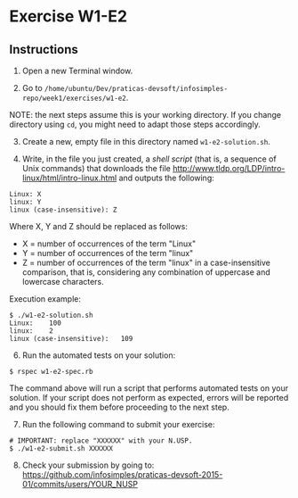 # Exercise W1-E2

## Instructions

1. Open a new Terminal window.

2. Go to `/home/ubuntu/Dev/praticas-devsoft/infosimples-repo/week1/exercises/w1-e2`.

  NOTE: the next steps assume this is your working directory. If you change directory using `cd`, you might need to adapt those steps accordingly.

3. Create a new, empty file in this directory named `w1-e2-solution.sh`.

4. Write, in the file you just created, a _shell script_ (that is, a sequence of Unix commands) that downloads the file http://www.tldp.org/LDP/intro-linux/html/intro-linux.html and outputs the following:
  
  ```
  Linux: X
  linux: Y
  linux (case-insensitive): Z
  ```
  
  Where X, Y and Z should be replaced as follows:
  - X = number of occurrences of the term "Linux"
  - Y = number of occurrences of the term "linux"
  - Z = number of occurrences of the term "linux" in a case-insensitive comparison, that is, considering any combination of uppercase and lowercase characters.
  
  Execution example:
  ```
  $ ./w1-e2-solution.sh
  Linux:    100
  linux:    2
  linux (case-insensitive):   109
  ```
  
6. Run the automated tests on your solution:
  ```
  $ rspec w1-e2-spec.rb
  ```

  The command above will run a script that performs automated tests on your solution.
  If your script does not perform as expected, errors will be reported and you should fix them before proceeding to the next step.

7. Run the following command to submit your exercise:
  ```
  # IMPORTANT: replace "XXXXXX" with your N.USP.
  $ ./w1-e2-submit.sh XXXXXX
  ```

8. Check your submission by going to: https://github.com/infosimples/praticas-devsoft-2015-01/commits/users/YOUR_NUSP

